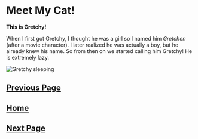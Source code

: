 # Meet My Cat!

**This is Gretchy!**

When I first got Gretchy, I thought he was a girl so I named him *Gretchen* (after a movie character). I later realized he was actually a boy, but he already knew his name. So from then on we started calling him Gretchy! He is extremely lazy.

![Gretchy sleeping]()

[Previous Page](Page1.md)
-
[Home](README.md)
-
[Next Page](Page2.md)
-

